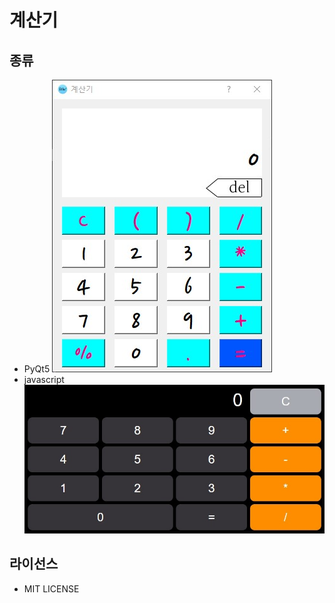 # 계산기

## 종류

- PyQt5
  ![Alt text](python/preview.jpg)
- javascript
  ![Alt text](javascript/preview.jpg)

## 라이선스

- MIT LICENSE

